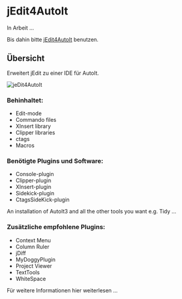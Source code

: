 # jEdit4AutoIt

In Arbeit ...

Bis dahin bitte [jEdit4AutoIt](http://jedit4autoit.thorsten-willert.de/) benutzen.

## Übersicht
Erweitert jEdit zu einer IDE für AutoIt.

![jeDit4AutoIt](https://thorsten-willert.de/Themen/jEdit/jEdit4AutoIt/bilder/Au3_1.png)

### Behinhaltet:

- Edit-mode
- Commando files
- XInsert library
- Clipper libraries
- ctags
- Macros

### Benötigte Plugins und Software:

- Console-plugin
- Clipper-plugin
- XInsert-plugin
- Sidekick-plugin
- CtagsSideKick-plugin

An installation of AutoIt3 and all the other tools you want e.g. Tidy ...

### Zusätzliche empfohlene Plugins:

- Context Menu
- Column Ruler
- jDiff
- MyDoggyPlugin
- Project Viewer
- TextTools
- WhiteSpace

Für weitere Informationen hier weiterlesen ...
